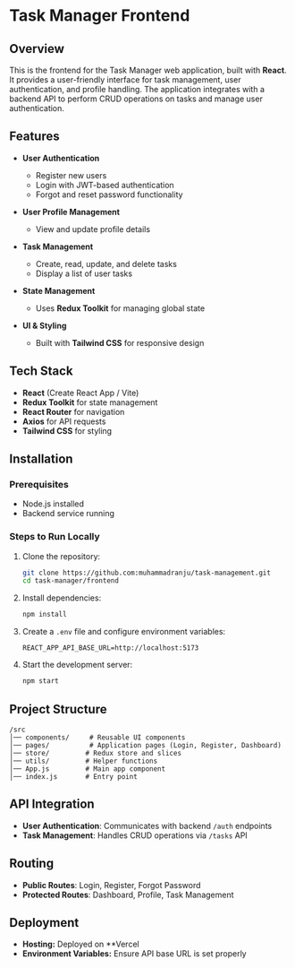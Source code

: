 # Task Manager Frontend

## Overview

This is the frontend for the Task Manager web application, built with **React**. It provides a user-friendly interface for task management, user authentication, and profile handling. The application integrates with a backend API to perform CRUD operations on tasks and manage user authentication.

## Features

- **User Authentication**
  - Register new users
  - Login with JWT-based authentication
  - Forgot and reset password functionality
- **User Profile Management**

  - View and update profile details

- **Task Management**

  - Create, read, update, and delete tasks
  - Display a list of user tasks

- **State Management**

  - Uses **Redux Toolkit** for managing global state

- **UI & Styling**
  - Built with **Tailwind CSS** for responsive design

## Tech Stack

- **React** (Create React App / Vite)
- **Redux Toolkit** for state management
- **React Router** for navigation
- **Axios** for API requests
- **Tailwind CSS** for styling

## Installation

### Prerequisites

- Node.js installed
- Backend service running

### Steps to Run Locally

1. Clone the repository:
   ```bash
   git clone https://github.com:muhammadranju/task-management.git
   cd task-manager/frontend
   ```
2. Install dependencies:
   ```bash
   npm install
   ```
3. Create a `.env` file and configure environment variables:
   ```env
   REACT_APP_API_BASE_URL=http://localhost:5173
   ```
4. Start the development server:
   ```bash
   npm start
   ```

## Project Structure

```
/src
│── components/     # Reusable UI components
│── pages/          # Application pages (Login, Register, Dashboard)
│── store/         # Redux store and slices
│── utils/         # Helper functions
│── App.js         # Main app component
│── index.js       # Entry point
```

## API Integration

- **User Authentication**: Communicates with backend `/auth` endpoints
- **Task Management**: Handles CRUD operations via `/tasks` API

## Routing

- **Public Routes**: Login, Register, Forgot Password
- **Protected Routes**: Dashboard, Profile, Task Management

## Deployment

- **Hosting:** Deployed on **Vercel
- **Environment Variables:** Ensure API base URL is set properly
